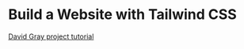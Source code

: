 # Build a Website with Tailwind CSS
[David Gray project tutorial](https://www.youtube.com/watch?v=VCpfd1NgBD8&list=PL0Zuz27SZ-6M8znNpim8dRiICRrP5HPft&index=2)